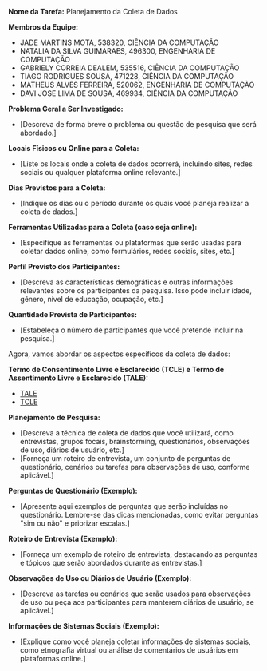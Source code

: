 **Nome da Tarefa:** Planejamento da Coleta de Dados

**Membros da Equipe:**
- JADE MARTINS MOTA, 538320, CIÊNCIA DA COMPUTAÇÃO
- NATALIA DA SILVA GUIMARAES, 496300, ENGENHARIA DE COMPUTAÇÃO
- GABRIELY CORREIA DEALEM, 535516, CIÊNCIA DA COMPUTAÇÃO
- TIAGO RODRIGUES SOUSA, 471228, CIÊNCIA DA COMPUTAÇÃO
- MATHEUS ALVES FERREIRA, 520062, ENGENHARIA DE COMPUTAÇÃO
- DAVI JOSE LIMA DE SOUSA, 469934, CIÊNCIA DA COMPUTAÇÃO

**Problema Geral a Ser Investigado:**
- [Descreva de forma breve o problema ou questão de pesquisa que será abordado.]

**Locais Físicos ou Online para a Coleta:**
- [Liste os locais onde a coleta de dados ocorrerá, incluindo sites, redes sociais ou qualquer plataforma online relevante.]

**Dias Previstos para a Coleta:**
- [Indique os dias ou o período durante os quais você planeja realizar a coleta de dados.]

**Ferramentas Utilizadas para a Coleta (caso seja online):**
- [Especifique as ferramentas ou plataformas que serão usadas para coletar dados online, como formulários, redes sociais, sites, etc.]

**Perfil Previsto dos Participantes:**
- [Descreva as características demográficas e outras informações relevantes sobre os participantes da pesquisa. Isso pode incluir idade, gênero, nível de educação, ocupação, etc.]

**Quantidade Prevista de Participantes:**
- [Estabeleça o número de participantes que você pretende incluir na pesquisa.]

Agora, vamos abordar os aspectos específicos da coleta de dados:

**Termo de Consentimento Livre e Esclarecido (TCLE) e Termo de Assentimento Livre e Esclarecido (TALE):**
- [TALE](tale.md)
- [TCLE](tcle.md)

**Planejamento de Pesquisa:**
- [Descreva a técnica de coleta de dados que você utilizará, como entrevistas, grupos focais, brainstorming, questionários, observações de uso, diários de usuário, etc.]
- [Forneça um roteiro de entrevista, um conjunto de perguntas de questionário, cenários ou tarefas para observações de uso, conforme aplicável.]

**Perguntas de Questionário (Exemplo):**
- [Apresente aqui exemplos de perguntas que serão incluídas no questionário. Lembre-se das dicas mencionadas, como evitar perguntas "sim ou não" e priorizar escalas.]

**Roteiro de Entrevista (Exemplo):**
- [Forneça um exemplo de roteiro de entrevista, destacando as perguntas e tópicos que serão abordados durante as entrevistas.]

**Observações de Uso ou Diários de Usuário (Exemplo):**
- [Descreva as tarefas ou cenários que serão usados para observações de uso ou peça aos participantes para manterem diários de usuário, se aplicável.]

**Informações de Sistemas Sociais (Exemplo):**
- [Explique como você planeja coletar informações de sistemas sociais, como etnografia virtual ou análise de comentários de usuários em plataformas online.]
